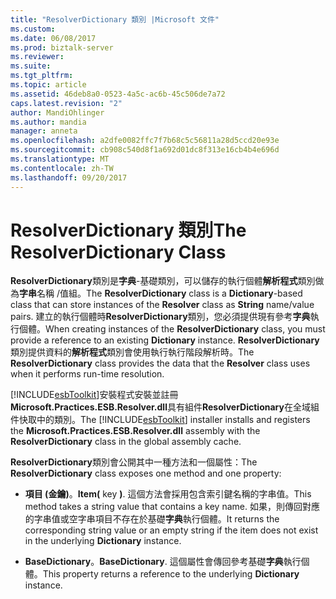 ```yaml
---
title: "ResolverDictionary 類別 |Microsoft 文件"
ms.custom: 
ms.date: 06/08/2017
ms.prod: biztalk-server
ms.reviewer: 
ms.suite: 
ms.tgt_pltfrm: 
ms.topic: article
ms.assetid: 46deb8a0-0523-4a5c-ac6b-45c506de7a72
caps.latest.revision: "2"
author: MandiOhlinger
ms.author: mandia
manager: anneta
ms.openlocfilehash: a2dfe0082ffc7f7b68c5c56811a28d5ccd20e93e
ms.sourcegitcommit: cb908c540d8f1a692d01dc8f313e16cb4b4e696d
ms.translationtype: MT
ms.contentlocale: zh-TW
ms.lasthandoff: 09/20/2017
---
```

# <a name="the-resolverdictionary-class"></a><span data-ttu-id="24aac-102">ResolverDictionary 類別</span><span class="sxs-lookup"><span data-stu-id="24aac-102">The ResolverDictionary Class</span></span>
<span data-ttu-id="24aac-103">**ResolverDictionary**類別是**字典**-基礎類別，可以儲存的執行個體**解析程式**類別做為**字串**名稱 /值組。</span><span class="sxs-lookup"><span data-stu-id="24aac-103">The **ResolverDictionary** class is a **Dictionary**-based class that can store instances of the **Resolver** class as **String** name/value pairs.</span></span> <span data-ttu-id="24aac-104">建立的執行個體時**ResolverDictionary**類別，您必須提供現有參考**字典**執行個體。</span><span class="sxs-lookup"><span data-stu-id="24aac-104">When creating instances of the **ResolverDictionary** class, you must provide a reference to an existing **Dictionary** instance.</span></span> <span data-ttu-id="24aac-105">**ResolverDictionary**類別提供資料的**解析程式**類別會使用執行執行階段解析時。</span><span class="sxs-lookup"><span data-stu-id="24aac-105">The **ResolverDictionary** class provides the data that the **Resolver** class uses when it performs run-time resolution.</span></span>  
  
 <span data-ttu-id="24aac-106">[!INCLUDE[esbToolkit](../includes/esbtoolkit-md.md)]安裝程式安裝並註冊**Microsoft.Practices.ESB.Resolver.dll**具有組件**ResolverDictionary**在全域組件快取中的類別。</span><span class="sxs-lookup"><span data-stu-id="24aac-106">The [!INCLUDE[esbToolkit](../includes/esbtoolkit-md.md)] installer installs and registers the **Microsoft.Practices.ESB.Resolver.dll** assembly with the **ResolverDictionary** class in the global assembly cache.</span></span>  
  
 <span data-ttu-id="24aac-107">**ResolverDictionary**類別會公開其中一種方法和一個屬性：</span><span class="sxs-lookup"><span data-stu-id="24aac-107">The **ResolverDictionary** class exposes one method and one property:</span></span>  
  
-   <span data-ttu-id="24aac-108">**項目 (**金鑰**)**。</span><span class="sxs-lookup"><span data-stu-id="24aac-108">**Item(** key **)**.</span></span> <span data-ttu-id="24aac-109">這個方法會採用包含索引鍵名稱的字串值。</span><span class="sxs-lookup"><span data-stu-id="24aac-109">This method takes a string value that contains a key name.</span></span> <span data-ttu-id="24aac-110">如果，則傳回對應的字串值或空字串項目不存在於基礎**字典**執行個體。</span><span class="sxs-lookup"><span data-stu-id="24aac-110">It returns the corresponding string value or an empty string if the item does not exist in the underlying **Dictionary** instance.</span></span>  
  
-   <span data-ttu-id="24aac-111">**BaseDictionary**。</span><span class="sxs-lookup"><span data-stu-id="24aac-111">**BaseDictionary**.</span></span> <span data-ttu-id="24aac-112">這個屬性會傳回參考基礎**字典**執行個體。</span><span class="sxs-lookup"><span data-stu-id="24aac-112">This property returns a reference to the underlying **Dictionary** instance.</span></span>